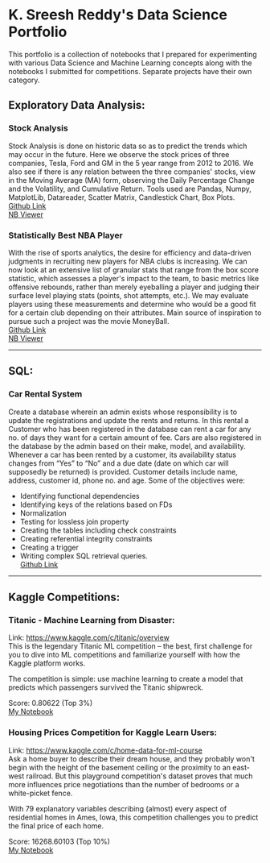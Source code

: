 # K. Sreesh Reddy's Data Science Portfolio
This portfolio is a collection of notebooks that I prepared for experimenting with various Data Science and Machine Learning concepts along with the notebooks I submitted for competitions. Separate projects have their own category. 

## Exploratory Data Analysis:
### Stock Analysis
Stock Analysis is done on historic data so as to predict the trends which may occur in the future. Here we observe the stock prices of three companies, Tesla, Ford and GM in the 5 year range from 2012 to 2016. We also see if there is any relation between the three companies' stocks, view in the Moving Average (MA) form, observing the Daily Percentage Change and the Volatility, and Cumulative Return. Tools used are Pandas, Numpy, MatplotLib, Datareader, Scatter Matrix, Candlestick Chart, Box Plots.<br>
[Github Link](https://github.com/sreesh2411/Stock-Analysis)<br>
[NB Viewer](https://nbviewer.org/github/sreesh2411/stock-analysis/blob/master/StockAnalysis.ipynb)

### Statistically Best NBA Player
With the rise of sports analytics, the desire for efficiency and data-driven judgments in recruiting new players for NBA clubs is increasing. We can now look at an extensive list of granular stats that range from the box score statistic, which assesses a player's impact to the team, to basic metrics like offensive rebounds, rather than merely eyeballing a player and judging their surface level playing stats (points, shot attempts, etc.). We may evaluate players using these measurements and determine who would be a good fit for a certain club depending on their attributes. Main source of inspiration to pursue such a project was the movie MoneyBall.<br>
[Github Link](https://github.com/sreesh2411/NBA-Analysis)<br>
[NB Viewer](https://nbviewer.org/github/sreesh2411/NBA-Analysis/blob/main/nba_analysis.ipynb)

<hr>

## SQL:
### Car Rental System
Create a database wherein an admin exists whose responsibility is to update the registrations and update the rents and returns. In this rental a Customer who has been registered in the database can rent a car for any no. of days they want for a certain amount of fee. Cars are also registered in the database by the admin based on their make, model, and availability. Whenever a car has been rented by a customer, its availability status changes from “Yes” to “No” and a due date (date on which car will supposedly be returned) is provided. Customer details include name, address, customer id, phone no. and age. Some of the objectives were: 
- Identifying functional dependencies 
- Identifying keys of the relations based on FDs 
- Normalization
- Testing for lossless join property 
- Creating the tables including check constraints 
- Creating referential integrity constraints 
- Creating a trigger 
- Writing complex SQL retrieval queries.<br>
[Github Link](https://github.com/sreesh2411/DBMS-Project)
<hr>

## Kaggle Competitions: 
### Titanic - Machine Learning from Disaster:
Link: https://www.kaggle.com/c/titanic/overview <br>
This is the legendary Titanic ML competition – the best, first challenge for you to dive into ML competitions and familiarize yourself with how the Kaggle platform works.

The competition is simple: use machine learning to create a model that predicts which passengers survived the Titanic shipwreck.

Score:  0.80622 (Top 3%)<br>
[My Notebook](https://github.com/sreesh2411/Kaggle-Submissions/blob/main/Titanic/sreesh_titanic.ipynb)


### Housing Prices Competition for Kaggle Learn Users:
Link: https://www.kaggle.com/c/home-data-for-ml-course <br>
Ask a home buyer to describe their dream house, and they probably won't begin with the height of the basement ceiling or the proximity to an east-west railroad. But this playground competition's dataset proves that much more influences price negotiations than the number of bedrooms or a white-picket fence.

With 79 explanatory variables describing (almost) every aspect of residential homes in Ames, Iowa, this competition challenges you to predict the final price of each home.

Score: 16268.60103 (Top 10%)<br>
[My Notebook](https://github.com/sreesh2411/Kaggle-Submissions/blob/main/Housing/sreesh_housing.ipynb)





